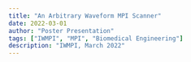 ```yaml
---
title: "An Arbitrary Waveform MPI Scanner"
date: 2022-03-01
author: "Poster Presentation"
tags: ["IWMPI", "MPI", "Biomedical Engineering"]
description: "IWMPI, March 2022"
---
```

